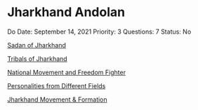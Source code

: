 # Jharkhand Andolan

Do Date: September 14, 2021
Priority: 3
Questions: 7
Status: No

[Sadan of Jharkhand](Jharkhand%20Andolan/Sadan%20of%20Jharkhand.md)

[Tribals of Jharkhand](Tribals%20of%20Jharkhand.md)

[National Movement and Freedom Fighter](National%20Movement%20and%20Freedom%20Fighter.md)

[Personalities from Different Fields](Personalities%20from%20Different%20Fields.md)

[Jharkhand Movement & Formation](Jharkhand%20Movement%20&%20Formation.md)